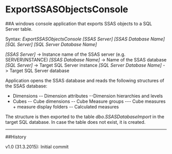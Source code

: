 # ExportSSASObjectsConsole
##A windows console application that exports SSAS objects to a SQL Server table.

Syntax:
*ExportSSASObjectsConsole* *[SSAS Server]* *[SSAS Database Name]* *[SQL Server]* *[SQL Server Database Name]*

*[SSAS Server]* -> Instance name of the SSAS server (e.g. SERVER\INSTANCE)
*[SSAS Database Name]* -> Name of the SSAS database
*[SQL Server]* -> Target SQL Server instance 
*[SQL Server Database Name]* -> Target SQL Server database 

Application opens the SSAS database and reads the following structures of the SSAS database:

- Dimensions
-- Dimension attributes
--Dimension hierarchies and levels
- Cubes
-- Cube dimensions
-- Cube Measure groups
--- Cube measures + measure display folders
-- Calculated measures

The structure is then exported to the table *dbo.SSASDatabaseImport* in the target SQL database. In case the table does not exist, it is created.

---

##History

v1.0 (31.3.2015): Initial commit

